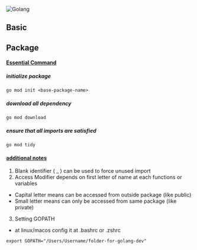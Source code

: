 ![Golang](https://upload.wikimedia.org/wikipedia/commons/thumb/0/05/Go_Logo_Blue.svg/1024px-Go_Logo_Blue.svg.png?20191207190041)

## Basic

## Package
#### <ins>Essential Command</ins>

##### initialize package
`go mod init <base-package-name>`

##### download all dependency
`go mod download`
##### ensure that all imports are satisfied
`go mod tidy`

#### <ins>additional notes</ins>

1. Blank identifier ( _ ) can be used to force unused import
2. Access Modifier depends on first letter of name at each functions or variables

- Capital letter means can be accessed from outside package (like public)
- Small letter means can only be accessed from same package (like private)

3. Setting GOPATH 

- at linux/macos config it at .bashrc or .zshrc

```
export GOPATH="/Users/Username/folder-for-golang-dev"
```
